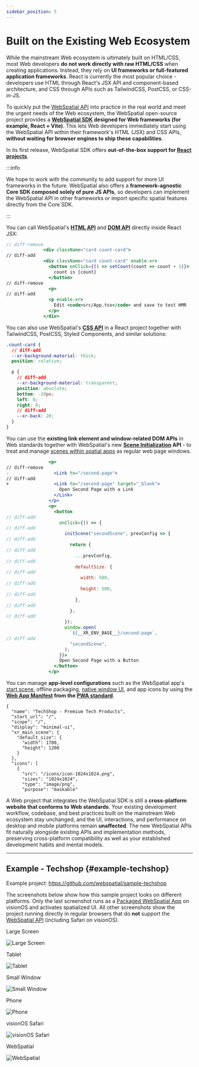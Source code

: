 ```yaml
---
sidebar_position: 5
---
```


# Built on the Existing Web Ecosystem

While the mainstream Web ecosystem is ultimately built on HTML/CSS, most Web developers **do not work directly with raw HTML/CSS** when creating applications. Instead, they rely on **UI frameworks or full-featured application frameworks**. React is currently the most popular choice - developers use HTML through React's JSX API and component-based architecture, and CSS through APIs such as TailwindCSS, PostCSS, or CSS-in-JS.

To quickly put the [WebSpatial API](../core-concepts/unique-concepts-in-webspatial#webspatial-api) into practice in the real world and meet the urgent needs of the Web ecosystem, the WebSpatial open-source project provides a **[WebSpatial SDK](../core-concepts/unique-concepts-in-webspatial#webspatial-sdk) designed for Web frameworks (for example, React + Vite)**. This lets Web developers immediately start using the WebSpatial API within their framework's HTML (JSX) and CSS APIs, **without waiting for browser engines to ship these capabilities**.

In its first release, WebSpatial SDK offers **out-of-the-box support for [React projects](../development-guide/web-projects-that-support-webspatial/)**.

:::info

We hope to work with the community to add support for more UI frameworks in the future. WebSpatial also offers a **framework-agnostic Core SDK composed solely of pure JS APIs**, so developers can implement the WebSpatial API in other frameworks or import specific spatial features directly from the Core SDK.

:::

You can call WebSpatial's [**HTML API**](../development-guide/using-the-webspatial-api/spatialize-html-elements) and [**DOM API**](../development-guide/using-the-webspatial-api/spatialize-html-elements#dom) directly inside React JSX:

```jsx
// diff-remove
              <div className="card count-card">
// diff-add
              <div className="card count-card" enable-xr>
                <button onClick={() => setCount(count => count + 1)}>
                  count is {count}
                </button>
// diff-remove
                <p>
// diff-add
                <p enable-xr>
                  Edit <code>src/App.tsx</code> and save to test HMR
                </p>
              </div>
```

<!-- TODO：add examples for Model -->

You can also use WebSpatial's [**CSS API**](../development-guide/using-the-webspatial-api/spatialize-html-elements#css) in a React project together with TailwindCSS, PostCSS, Styled Components, and similar solutions:

```css
.count-card {
  // diff-add
  --xr-background-material: thick;
  position: relative;

  p {
    // diff-add
    --xr-background-material: transparent;
    position: absolute;
    bottom: -10px;
    left: 0;
    right: 0;
    // diff-add
    --xr-back: 20;
  }
}
```

You can use the **existing link element and window-related DOM APIs** in Web standards together with WebSpatial's new **[Scene Initialization](../core-concepts/scenes-and-spatial-layouts#scene-init) API** - to treat and manage [scenes within spatial apps](../core-concepts/scenes-and-spatial-layouts) as regular web page windows.

```jsx
                <p>
// diff-remove
-                 <Link to="/second-page">
// diff-add
+                 <Link to="/second-page" target="_blank">
                    Open Second Page with a Link
                  </Link>
                </p>
                <p>
                  <button
// diff-add
                    onClick={() => {
// diff-add
                      initScene("secondScene", prevConfig => {
// diff-add
                        return {
// diff-add
                          ...prevConfig,
// diff-add
                          defaultSize: {
// diff-add
                            width: 500,
// diff-add
                            height: 500,
// diff-add
                          },
// diff-add
                        };
// diff-add
                      });
                      window.open(
                        `${__XR_ENV_BASE__}/second-page`,
// diff-add
                        "secondScene",
                      );
                    }}>
                    Open Second Page with a Button
                  </button>
                </p>
```

You can manage **app-level configurations** such as the WebSpatial app's [start scene](../core-concepts/scenes-and-spatial-layouts#start-scene), offline packaging, [native window UI](../core-concepts/scenes-and-spatial-layouts#scene-menu), and app icons by using the **[Web App Manifest](../development-guide/enabling-webspatial-in-web-projects/add-web-app-manifest) from the [PWA standard](../development-guide/enabling-webspatial-in-web-projects/prerequisite-become-a-minimal-pwa)**.

```json5 {6-11} showLineNumbers title="public/manifest.webmanifest"
{
  "name": "TechShop - Premium Tech Products",
  "start_url": "/",
  "scope": "/",
  "display": "minimal-ui",
  "xr_main_scene": {
    "default_size": {
      "width": 1700,
      "height": 1200
    }
  },
  "icons": [
    {
      "src": "/icons/icon-1024x1024.png",
      "sizes": "1024x1024",
      "type": "image/png",
      "purpose": "maskable"
```

A Web project that integrates the WebSpatial SDK is still a **cross-platform website that conforms to Web standards**. Your existing development workflow, codebase, and best practices built on the mainstream Web ecosystem stay unchanged, and the UI, interactions, and performance on desktop and mobile platforms remain **unaffected**. The new WebSpatial APIs fit naturally alongside existing APIs and implementation methods, preserving cross-platform compatibility as well as your established development habits and mental models.

---

## Example - Techshop {#example-techshop}

Example project: https://github.com/webspatial/sample-techshop

The screenshots below show how this sample project looks on different platforms. Only the last screenshot runs as a [Packaged WebSpatial App](../core-concepts/unique-concepts-in-webspatial#webspatial-sdk) on visionOS and activates spatialized UI. All other screenshots show the project running directly in regular browsers that do **not** support the [WebSpatial API](../core-concepts/unique-concepts-in-webspatial#webspatial-api) (including Safari on visionOS).

<div className="row">
  <div className="col col--6">
    <p>Large Screen</p>
    <Image img={require("/assets/intro/techshop-desktop.png")} alt="Large Screen" />
  </div>
  <div className="col col--6">
    <p>Tablet</p>
    <Image img={require("/assets/intro/techshop-pad.png")} alt="Tablet" />
  </div>
</div>

<div className="row">
  <div className="col col--6">
    <p>Small Window</p>
    <Image img={require("/assets/intro/techshop-small.png")} alt="Small Window" />
  </div>
  <div className="col col--6">
    <p>Phone</p>
    <Image img={require("/assets/intro/techshop-phone.png")} alt="Phone" />
  </div>
</div>

<div className="row">
  <div className="col col--6">
    <p>visionOS Safari</p>
    <Image img={require("/assets/intro/techshop-safari.png")} alt="visionOS Safari" />
  </div>
  <div className="col col--6">
    <p>WebSpatial</p>
    <Image img={require("/assets/intro/techshop-spatial.png")} alt="WebSpatial" />
  </div>
</div>
